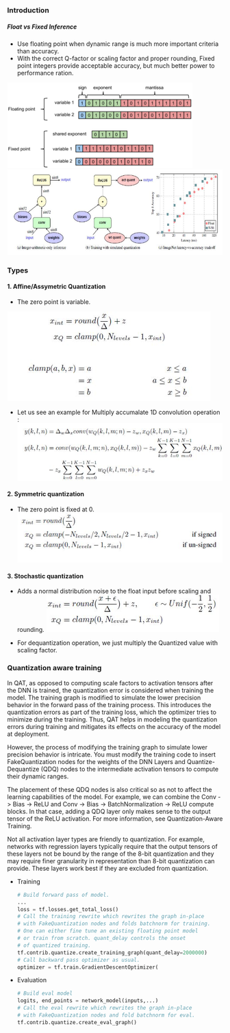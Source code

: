 ### Introduction

##### Float vs Fixed Inference 

- Use floating point when dynamic range is much more important criteria than accuracy.
- With the correct Q-factor or scaling factor and proper rounding, Fixed point integers provide acceptable accuracy, but much better power to performance ration.
<img src="./resources/quant2.png" height="200"> 

<img src="./resources/quant1.JPG" height="200">

### Types
#### 1. Affine/Assymetric Quantization
- The zero point is variable.
  
![](resources/quant4.JPG)

- Let us see an example for Multiply accumalate 1D convolution operation : 
![](resources/quant5.JPG)

#### 2. Symmetric quantization
- The zero point is fixed at 0.
![](resources/quant6.JPG)
#### 3. Stochastic quantization
- Adds a normal distribution noise to the float input before scaling and rounding.
![](resources/quant7.JPG)

- For dequantization operation, we just multiply the Quantized value with scaling factor.
### Quantization aware training

In QAT, as opposed to computing scale factors to activation tensors after the DNN is trained, the quantization error is considered when training the model. The training graph is modified to simulate the lower precision behavior in the forward pass of the training process. This introduces the quantization errors as part of the training loss, which the optimizer tries to minimize during the training. Thus, QAT helps in modeling the quantization errors during training and mitigates its effects on the accuracy of the model at deployment.

However, the process of modifying the training graph to simulate lower precision behavior is intricate. You must modify the training code to insert FakeQuantization nodes for the weights of the DNN Layers and Quantize-Dequantize (QDQ) nodes to the intermediate activation tensors to compute their dynamic ranges.

The placement of these QDQ nodes is also critical so as not to affect the learning capabilities of the model. For example, we can combine the Conv -> Bias -> ReLU and Conv -> Bias -> BatchNormalization -> ReLU compute blocks. In that case, adding a QDQ layer only makes sense to the output tensor of the ReLU activation. For more information, see Quantization-Aware Training.

Not all activation layer types are friendly to quantization. For example, networks with regression layers typically require that the output tensors of these layers not be bound by the range of the 8-bit quantization and they may require finer granularity in representation than 8-bit quantization can provide. These layers work best if they are excluded from quantization.

- Training 
    ```python
    # Build forward pass of model.
    ...
    loss = tf.losses.get_total_loss()
    # Call the training rewrite which rewrites the graph in-place
    # with FakeQuantization nodes and folds batchnorm for training.
    # One can either fine tune an existing floating point model
    # or train from scratch. quant_delay controls the onset
    # of quantized training.
    tf.contrib.quantize.create_training_graph(quant_delay=2000000)
    # Call backward pass optimizer as usual.
    optimizer = tf.train.GradientDescentOptimizer(
    ```

- Evaluation
    ```python
    # Build eval model
    logits, end_points = network_model(inputs,...)
    # Call the eval rewrite which rewrites the graph in-place
    # with FakeQuantization nodes and fold batchnorm for eval.
    tf.contrib.quantize.create_eval_graph()
    ```